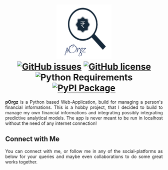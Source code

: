 <h1 align = "center">
    <img height = "175" width = "175" src = "./assets/logo.png"> <br>
    <a href="https://github.com/ZenithClown/pOrgz/issues"><img alt="GitHub issues" src="https://img.shields.io/github/issues/ZenithClown/pOrgz?style=plastic"></a>
    <a href="https://github.com/ZenithClown/pOrgz/blob/master/LICENSE"><img alt="GitHub license" src="https://img.shields.io/github/license/ZenithClown/pOrgz?style=plastic"></a>
    <img alt="Python Requirements" src="https://img.shields.io/badge/python-%3E%3D3.6-lightgrey?style=plastic&logo=python">
    <a href="https://pypi.org/project/pOrgz/"><img alt="PyPI Package" src="https://img.shields.io/badge/PyPI-0.0.1-informational?style=plastic&logo=pypi"/></a>
</h1>

<p align = "justify"><b>pOrgz</b> is a Python based Web-Application, build for managing a person's financial informations. This is a hobby project, that I decided to build to manage my own financial informations and integrating possibly integrating predictive analytical models. The app is never meant to be run in localhost without the need of any internet connection!</p>

## Connect with Me

<p align = "justify">You can connect with me, or follow me in any of the social-platforms as below for your queries and maybe even collaborations to do some great works together.</p>

<p align = "center">
    <a href = "https://www.linkedin.com/in/dpramanik/"><img height="16" width="16" src="https://unpkg.com/simple-icons@v3/icons/linkedin.svg"/></a>
    <a href = "https://github.com/ZenithClown"><img height="16" width="16" src="https://unpkg.com/simple-icons@v3/icons/github.svg"/></a>
    <a href = "https://gitlab.com/ZenithClown/"><img height="16" width="16" src="https://unpkg.com/simple-icons@v3/icons/gitlab.svg"/></a>
    <a href = "https://www.researchgate.net/profile/Debmalya_Pramanik2"><img height="16" width="16" src="https://unpkg.com/simple-icons@v3/icons/researchgate.svg"/></a>
    <a href = "https://www.kaggle.com/dPramanik/"><img height="16" width="16" src="https://unpkg.com/simple-icons@v3/icons/kaggle.svg"/></a>
    <a href = "https://app.pluralsight.com/profile/Debmalya-Pramanik/"><img height="16" width="16" src="https://unpkg.com/simple-icons@v3/icons/pluralsight.svg"/></a>
    <a href = "https://stackoverflow.com/users/6623589/"><img height="16" width="16" src="https://unpkg.com/simple-icons@v3/icons/stackoverflow.svg"/></a>
    <a href = "https://www.hackerrank.com/dPramanik"><img height="16" width="16" src="https://unpkg.com/simple-icons@v3/icons/hackerrank.svg"/></a>
</p>
